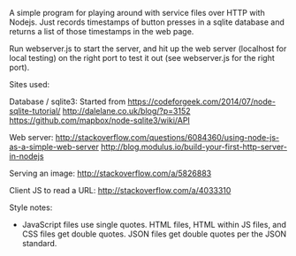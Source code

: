 A simple program for playing around with service files over HTTP with Nodejs. Just records timestamps of button presses in a sqlite database and returns a list of those timestamps in the web page.

Run webserver.js to start the server, and hit up the web server (localhost for local testing) on the right port to test it out (see webserver.js for the right port).

Sites used:

Database / sqlite3:
Started from  https://codeforgeek.com/2014/07/node-sqlite-tutorial/
http://dalelane.co.uk/blog/?p=3152
https://github.com/mapbox/node-sqlite3/wiki/API

Web server:
http://stackoverflow.com/questions/6084360/using-node-js-as-a-simple-web-server
http://blog.modulus.io/build-your-first-http-server-in-nodejs

Serving an image: http://stackoverflow.com/a/5826883

Client JS to read a URL: http://stackoverflow.com/a/4033310

Style notes:
* JavaScript files use single quotes. HTML files, HTML within JS files, and CSS files get double quotes. JSON files get double quotes per the JSON standard.
